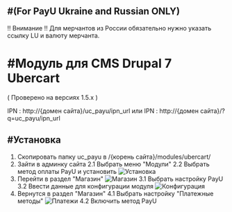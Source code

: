 #(For PayU Ukraine and Russian ONLY)
------

!! Внимание !!
Для мерчантов из России обязательно нужно указать ссылку LU и валюту мерчанта.

#Модуль для CMS Drupal 7 Ubercart 
======

( Проверено на версиях 1.5.х )

IPN : http://{домен сайта}/uc_payu/ipn_url
или
IPN : http://{домен сайта}/?q=uc_payu/ipn_url



#Установка
-------------
1. Скопировать папку uc_payu в /{корень сайта}/modules/ubercart/
2. Зайти в админку сайта
2.1 Выбрать меню "Модули"
2.2 Выбрать метод оплаты PayU и установить
![Установка][0]
3. Перейти в раздел "Магазин"
![Магазин][1]
3.1 Выбрать настройку PayU
3.2 Ввести данные для конфигурации модуля
![Конфигурация][2]
4. Вернутся в раздел "Магазин"
4.1 Выбрать настройку "Платежные методы"
![Платежи][3]
4.2 Включить метод PayU



[0]: https://raw.github.com/PayUUA/drupal7-uc/master/screenshot0.png
[1]: https://raw.github.com/PayUUA/drupal7-uc/master/screenshot1.png
[2]: https://raw.github.com/PayUUA/drupal7-uc/master/screenshot2.png
[3]: https://raw.github.com/PayUUA/drupal7-uc/master/screenshot3.png